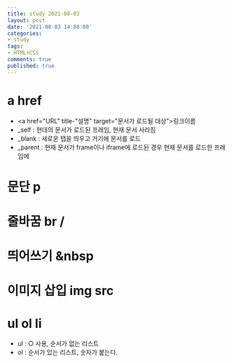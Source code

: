 ```yaml
---
title: study 2021-08-03
layout: post
date: '2021-08-03 14:00:00'
categories:
- study
tags:
- HTML+CSS
comments: true
published: true
---
```


# a href
- <a href="URL" title-"설명" target="문서가 로드될 대상">링크이름</a>
- _self : 현대의 문서가 로드된 프래임, 현재 문서 사라짐
- _blank : 새로운 탭을 띄우고 거기에 문서를 로드
- _parent : 현재 문서가 frame이나 iframe에 로드된 경우 현재 문서를 로드한 프래임에

# 문단 p

# 줄바꿈 br /

# 띄어쓰기 &nbsp

<script src="https://gist.github.com/parkhyoungmin/5060b7f30602ff2db37bccfb1e979065.js"></script>

# 이미지 삽입 img src
<script src="https://gist.github.com/parkhyoungmin/7c89433c97a659b0765c4700132afe11.js"></script>

# ul ol li
- ul : ○ 사용, 순서가 없는 리스트
- ol : 순서가 있는 리스트, 숫자가 붙는다.
